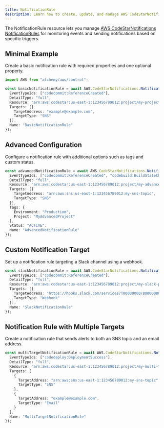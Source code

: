 ```yaml
---
title: NotificationRule
description: Learn how to create, update, and manage AWS CodeStarNotifications NotificationRules using Alchemy Cloud Control.
---
```


The NotificationRule resource lets you manage [AWS CodeStarNotifications NotificationRules](https://docs.aws.amazon.com/codestarnotifications/latest/userguide/) for monitoring events and sending notifications based on specific triggers.

## Minimal Example

Create a basic notification rule with required properties and one optional property.

```ts
import AWS from "alchemy/aws/control";

const basicNotificationRule = await AWS.CodeStarNotifications.NotificationRule("basicNotificationRule", {
  EventTypeIds: ["codecommit:ReferenceCreated"],
  DetailType: "full",
  Resource: "arn:aws:codestar:us-east-1:123456789012:project/my-project",
  Targets: [{
    TargetAddress: "example@example.com",
    TargetType: "SNS"
  }],
  Name: "BasicNotificationRule"
});
```

## Advanced Configuration

Configure a notification rule with additional options such as tags and custom status.

```ts
const advancedNotificationRule = await AWS.CodeStarNotifications.NotificationRule("advancedNotificationRule", {
  EventTypeIds: ["codecommit:ReferenceCreated", "codebuild:BuildStateChanged"],
  DetailType: "full",
  Resource: "arn:aws:codestar:us-east-1:123456789012:project/my-advanced-project",
  Targets: [{
    TargetAddress: "arn:aws:sns:us-east-1:123456789012:my-sns-topic",
    TargetType: "SNS"
  }],
  Tags: {
    Environment: "Production",
    Project: "MyAdvancedProject"
  },
  Status: "ACTIVE",
  Name: "AdvancedNotificationRule"
});
```

## Custom Notification Target

Set up a notification rule targeting a Slack channel using a webhook.

```ts
const slackNotificationRule = await AWS.CodeStarNotifications.NotificationRule("slackNotificationRule", {
  EventTypeIds: ["codecommit:ReferenceCreated"],
  DetailType: "full",
  Resource: "arn:aws:codestar:us-east-1:123456789012:project/my-slack-project",
  Targets: [{
    TargetAddress: "https://hooks.slack.com/services/T00000000/B00000000/XXXXXXXXXXXXXXXXXXXXXXXX",
    TargetType: "Webhook"
  }],
  Name: "SlackNotificationRule"
});
```

## Notification Rule with Multiple Targets

Create a notification rule that sends alerts to both an SNS topic and an email address.

```ts
const multiTargetNotificationRule = await AWS.CodeStarNotifications.NotificationRule("multiTargetNotificationRule", {
  EventTypeIds: ["codedeploy:DeploymentSuccess"],
  DetailType: "full",
  Resource: "arn:aws:codestar:us-east-1:123456789012:project/my-multi-target-project",
  Targets: [
    {
      TargetAddress: "arn:aws:sns:us-east-1:123456789012:my-sns-topic",
      TargetType: "SNS"
    },
    {
      TargetAddress: "example@example.com",
      TargetType: "Email"
    }
  ],
  Name: "MultiTargetNotificationRule"
});
```